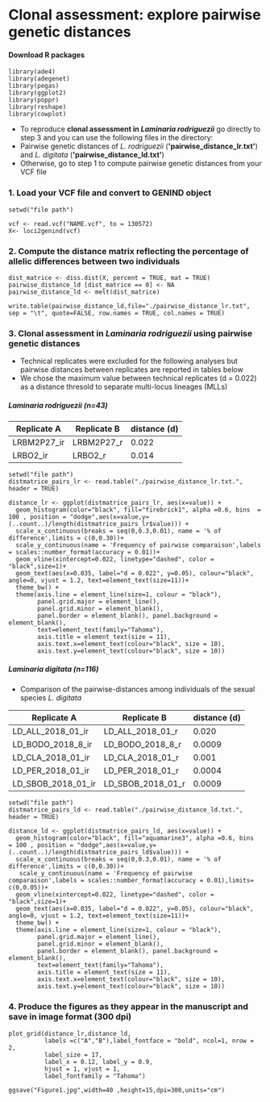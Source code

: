 # Clonal assessment: explore pairwise genetic distances

#### Download R packages
```{r}
library(ade4)
library(adegenet)
library(pegas)
library(ggplot2)
library(poppr)
library(reshape)
library(cowplot)
```

* To reproduce **clonal assessment in *Laminaria rodriguezii*** go directly to step 3 and you can use the following files in the directory:
* Pairwise genetic distances of *L. rodriguezii* (**'pairwise_distance_lr.txt'**) and *L. digitata* (**'pairwise_distance_ld.txt'**)
* Otherwise, go to step 1 to compute pairwise genetic distances from your VCF file

### 1. Load your VCF file and convert to GENIND object
```{r}
setwd("file path")

vcf <- read.vcf("NAME.vcf", to = 130572)
X<- loci2genind(vcf)
```

### 2. Compute the distance matrix reflecting the percentage of allelic differences between two individuals

```{r}
dist_matrice <- diss.dist(X, percent = TRUE, mat = TRUE)
pairwise_distance_ld [dist_matrice == 0] <- NA
pairwise_distance_ld <- melt(dist_matrice)

write.table(pairwise_distance_ld,file="./pairwise_distance_lr.txt", sep = "\t", quote=FALSE, row.names = TRUE, col.names = TRUE)
```
### 3. Clonal assessment in *Laminaria rodriguezii* using pairwise genetic distances

* Technical replicates were excluded for the following analyses but pairwise distances between replicates are reported in tables below
* We chose the maximum value between technical replicates (d = 0.022) as a distance thresold to separate multi-locus lineages (MLLs)

##### *Laminaria rodriguezii* (n=43)

Replicate A | Replicate B | distance (d)
------------|------------|------------
LRBM2P27_ir | LRBM2P27_r | 0.022
LRBO2_ir | LRBO2_r | 0.014

```{r}
setwd("file path")
distmatrice_pairs_lr <- read.table("./pairwise_distance_lr.txt.", header = TRUE)

distance_lr <- ggplot(distmatrice_pairs_lr, aes(x=value)) +  
  geom_histogram(color="black", fill="firebrick1", alpha =0.6, bins  = 100 , position = "dodge",aes(x=value,y=(..count..)/length(distmatrice_pairs_lr$value))) +
  scale_x_continuous(breaks = seq(0,0.3,0.01), name = '% of difference',limits = c(0,0.30))+
  scale_y_continuous(name = 'Frequency of pairwise comparaison',labels = scales::number_format(accuracy = 0.01))+
  geom_vline(xintercept=0.022, linetype="dashed", color = "black",size=1)+
  geom_text(aes(x=0.035, label="d = 0.022", y=0.05), colour="black", angle=0, vjust = 1.2, text=element_text(size=11))+
  theme_bw() +
  theme(axis.line = element_line(size=1, colour = "black"),
        panel.grid.major = element_line(),
        panel.grid.minor = element_blank(),
        panel.border = element_blank(), panel.background = element_blank(),
        text=element_text(family="Tahoma"),
        axis.title = element_text(size = 11),
        axis.text.x=element_text(colour="black", size = 10),
        axis.text.y=element_text(colour="black", size = 10)) 
```
##### *Laminaria digitata* (n=116)

* Comparison of the pairwise-distances among individuals of the sexual species *L. digitata*

Replicate A | Replicate B | distance (d)
------------|------------|------------
LD_ALL_2018_01_ir | LD_ALL_2018_01_r | 0.020
LD_BODO_2018_8_ir | LD_BODO_2018_8_r | 0.0009
LD_CLA_2018_01_ir | LD_CLA_2018_01_r | 0.001
LD_PER_2018_01_ir | LD_PER_2018_01_r | 0.0004
LD_SBOB_2018_01_ir | LD_SBOB_2018_01_r | 0.0009

```{r}
setwd("file path")
distmatrice_pairs_ld <- read.table("./pairwise_distance_ld.txt.", header = TRUE)

distance_ld <- ggplot(distmatrice_pairs_ld, aes(x=value)) +  
  geom_histogram(color="black", fill="aquamarine3", alpha =0.6, bins  = 100 , position = "dodge",aes(x=value,y=(..count..)/length(distmatrice_pairs_ld$value))) +
  scale_x_continuous(breaks = seq(0,0.3,0.01), name = '% of difference',limits = c(0,0.30))+
   scale_y_continuous(name = 'Frequency of pairwise comparaison',labels = scales::number_format(accuracy = 0.01),limits= c(0,0.05))+
  geom_vline(xintercept=0.022, linetype="dashed", color = "black",size=1)+
  geom_text(aes(x=0.035, label="d = 0.022", y=0.05), colour="black", angle=0, vjust = 1.2, text=element_text(size=11))+
  theme_bw() +
  theme(axis.line = element_line(size=1, colour = "black"),
        panel.grid.major = element_line(),
        panel.grid.minor = element_blank(),
        panel.border = element_blank(), panel.background = element_blank(),
        text=element_text(family="Tahoma"),
        axis.title = element_text(size = 11),
        axis.text.x=element_text(colour="black", size = 10),
        axis.text.y=element_text(colour="black", size = 10)) 
```
### 4. Produce the figures as they appear in the manuscript and save in image format (300 dpi)
```{r}
plot_grid(distance_lr,distance_ld,
          labels =c("A","B"),label_fontface = "bold", ncol=1, nrow = 2,
          label_size = 17,
          label_x = 0.12, label_y = 0.9,
          hjust = 1, vjust = 1,
          label_fontfamily = "Tahoma")
          
ggsave("Figure1.jpg",width=40 ,height=15,dpi=300,units="cm")
```
          



